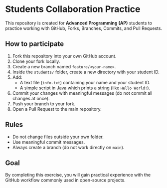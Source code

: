 # Students Collaboration Practice

This repository is created for **Advanced Programming (AP)** students to practice working with GitHub, Forks, Branches, Commits, and Pull Requests.

## How to participate
1. Fork this repository into your own GitHub account.
2. Clone your fork locally.
3. Create a new branch named `feature/<your-name>`.
4. Inside the `students/` folder, create a new directory with your student ID.
5. Add:
   - A text file (`info.txt`) containing your name and your student ID.  
   - A simple script in Java which prints a string (like `Hello World!`).
6. Commit your changes with meaningful messages (do not commit all changes at once).
7. Push your branch to your fork.
8. Open a Pull Request to the main repository.

## Rules
- Do not change files outside your own folder.
- Use meaningful commit messages.  
- Always create a branch (do not work directly on `main`).

## Goal
By completing this exercise, you will gain practical experience with the GitHub workflow commonly used in open-source projects.
